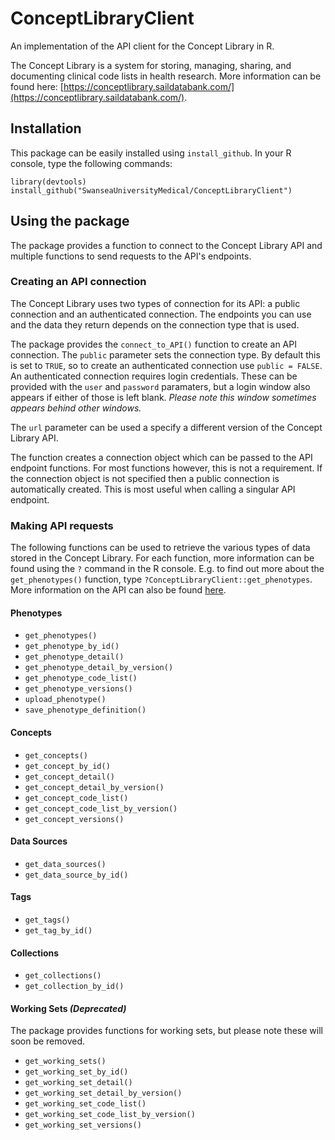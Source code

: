 # ConceptLibraryClient
An implementation of the API client for the Concept Library in R.

The Concept Library is a system for storing, managing, sharing, and documenting clinical code lists in health research. 
More information can be found here: [https://conceptlibrary.saildatabank.com/](https://conceptlibrary.saildatabank.com/).

## Installation
This package can be easily installed using `install_github`. In your R console, type the following commands:
```
library(devtools)
install_github("SwanseaUniversityMedical/ConceptLibraryClient")
```

## Using the package
The package provides a function to connect to the Concept Library API and multiple functions to send requests to the API's
endpoints.

### Creating an API connection
The Concept Library uses two types of connection for its API: a public connection and an authenticated connection.
The endpoints you can use and the data they return depends on the connection type that is used.

The package provides the `connect_to_API()` function to create an API connection. The `public` parameter sets the connection type.
By default this is set to `TRUE`, so to create an authenticated connection use `public = FALSE`.
An authenticated connection requires login credentials. These can be provided with the `user` and `password` paramaters, but a login window
also appears if either of those is left blank. *Please note this window sometimes appears behind other windows.*

The `url` parameter can be used a specify a different version of the Concept Library API.

The function creates a connection object which can be passed to the API endpoint functions. For most functions however, this is not a requirement.
If the connection object is not specified then a public connection is automatically created. This is most useful when calling a singular API endpoint.

### Making API requests
The following functions can be used to retrieve the various types of data stored in the Concept Library. For each function, more information can be found
using the `?` command in the R console. E.g. to find out more about the `get_phenotypes()` function, type `?ConceptLibraryClient::get_phenotypes`.
More information on the API can also be found [here](https://conceptlibrary.saildatabank.com/api/v1/).

#### Phenotypes
- `get_phenotypes()`
- `get_phenotype_by_id()`
- `get_phenotype_detail()`
- `get_phenotype_detail_by_version()`
- `get_phenotype_code_list()`
- `get_phenotype_versions()`
- `upload_phenotype()`
- `save_phenotype_definition()`

#### Concepts
- `get_concepts()`
- `get_concept_by_id()`
- `get_concept_detail()`
- `get_concept_detail_by_version()`
- `get_concept_code_list()`
- `get_concept_code_list_by_version()`
- `get_concept_versions()`

#### Data Sources
- `get_data_sources()`
- `get_data_source_by_id()`

#### Tags
- `get_tags()`
- `get_tag_by_id()`

#### Collections
- `get_collections()`
- `get_collection_by_id()`

#### Working Sets *(Deprecated)*
The package provides functions for working sets, but please note these will soon be removed.
- `get_working_sets()`
- `get_working_set_by_id()`
- `get_working_set_detail()`
- `get_working_set_detail_by_version()`
- `get_working_set_code_list()`
- `get_working_set_code_list_by_version()`
- `get_working_set_versions()`
